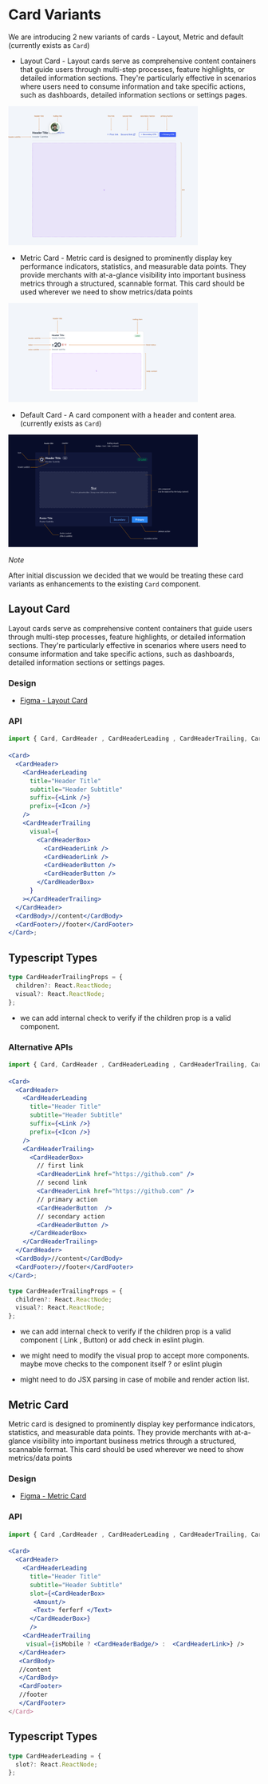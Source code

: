 # Card Variants

We are introducing 2 new variants of cards - Layout, Metric and default (currently exists as `Card`)

- Layout Card - Layout cards serve as comprehensive content containers that guide users through multi-step processes, feature highlights, or detailed information sections. They're particularly effective in scenarios where users need to consume information and take specific actions, such as dashboards, detailed information sections or settings pages.

<img src="./layout.png" width="380"  alt="Layout Card" />

- Metric Card - Metric card is designed to prominently display key performance indicators, statistics, and measurable data points. They provide merchants with at-a-glance visibility into important business metrics through a structured, scannable format. This card should be used wherever we need to show metrics/data points

<img src="./metric.png" alt="Metric Card" width="380"  />

- Default Card - A card component with a header and content area. (currently exists as `Card`)

<img src="./card-anatomy.png" alt="Default Card"  width="380"/>

*Note*


After initial discussion we decided that we would be treating these card variants as enhancements to the existing `Card` component. 

## Layout Card

Layout cards serve as comprehensive content containers that guide users through multi-step processes, feature highlights, or detailed information sections. They're particularly effective in scenarios where users need to consume information and take specific actions, such as dashboards, detailed information sections or settings pages.



### Design

- [Figma - Layout Card](https://www.figma.com/design/yKBlpifyZvi28APkmlY5Td/-Research--Cards--v2-?node-id=1429-61697&p=f&m=dev)


### API

```jsx
import { Card, CardHeader , CardHeaderLeading , CardHeaderTrailing, CardHeaderBox , CardHeaderLink ,CardHeaderButton  } from '@razorpay/blade/components';

<Card>
  <CardHeader>
    <CardHeaderLeading
      title="Header Title"
      subtitle="Header Subtitle"
      suffix={<Link />}
      prefix={<Icon />}
    />
    <CardHeaderTrailing
      visual={
        <CardHeaderBox>
          <CardHeaderLink />
          <CardHeaderLink />
          <CardHeaderButton />
          <CardHeaderButton />
        </CardHeaderBox>
      }
    ></CardHeaderTrailing>
  </CardHeader>
  <CardBody>//content</CardBody>
  <CardFooter>//footer</CardFooter>
</Card>;
```

## Typescript Types

```typescript
type CardHeaderTrailingProps = {
  children?: React.ReactNode;
  visual?: React.ReactNode;
};
```

- we can add internal check to verify if the children prop is a valid component.

### Alternative APIs

```jsx
import { Card, CardHeader , CardHeaderLeading , CardHeaderTrailing, CardHeaderBox , CardHeaderLink ,CardHeaderButton } from '@razorpay/blade/components';

<Card>
  <CardHeader>
    <CardHeaderLeading
      title="Header Title"
      subtitle="Header Subtitle"
      suffix={<Link />}
      prefix={<Icon />}
    />
    <CardHeaderTrailing>
      <CardHeaderBox>
        // first link
        <CardHeaderLink href="https://github.com" />
        // second link
        <CardHeaderLink href="https://github.com" />
        // primary action
        <CardHeaderButton  />
        // secondary action
        <CardHeaderButton />
      </CardHeaderBox>
    </CardHeaderTrailing>
  </CardHeader>
  <CardBody>//content</CardBody>
  <CardFooter>//footer</CardFooter>
</Card>;
```

```typescript
type CardHeaderTrailingProps = {
  children?: React.ReactNode;
  visual?: React.ReactNode;
};
```

- we can add internal check to verify if the children prop is a valid component ( Link , Button) or add check in eslint plugin.

- we might need to modify the visual prop to accept more components. maybe move checks to the component itself ? or eslint plugin

- might need to do JSX parsing in case of mobile and render action list.

## Metric Card

Metric card is designed to prominently display key performance indicators, statistics, and measurable data points. They provide merchants with at-a-glance visibility into important business metrics through a structured, scannable format. This card should be used wherever we need to show metrics/data points

### Design

- [Figma - Metric Card](https://www.figma.com/design/yKBlpifyZvi28APkmlY5Td/-Research--Cards--v2-?node-id=1448-6614&m=dev)

### API

```jsx
import { Card ,CardHeader , CardHeaderLeading , CardHeaderTrailing, CardHeaderBadge , CardHeaderLink ,CardHeaderButton } from '@razorpay/blade/components';

<Card>
  <CardHeader>
    <CardHeaderLeading
      title="Header Title"
      subtitle="Header Subtitle"
      slot={<CardHeaderBox> 
       <Amount/>
       <Text> ferferf </Text>
      </CardHeaderBox>}
      />
    <CardHeaderTrailing
     visual={isMobile ? <CardHeaderBadge/> :  <CardHeaderLink>} />
   </CardHeader>
   <CardBody>
   //content
   </CardBody>
   <CardFooter>
   //footer
   </CardFooter>
</Card>
```

## Typescript Types

```typescript
type CardHeaderLeading = {
  slot?: React.ReactNode;
};
```


